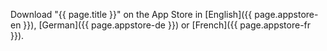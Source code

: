
Download "{{ page.title }}" on the App Store in [English]({{ page.appstore-en }}), [German]({{ page.appstore-de }}) or [French]({{ page.appstore-fr }}).
